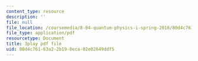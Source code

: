 ```yaml
---
content_type: resource
description: ''
file: null
file_location: /coursemedia/8-04-quantum-physics-i-spring-2016/80d4c76163a22b190eca02e02649ddf5_rwzg8iEOc8s.pdf
file_type: application/pdf
resourcetype: Document
title: 3play pdf file
uid: 80d4c761-63a2-2b19-0eca-02e02649ddf5
---
```

